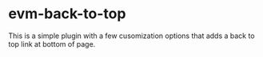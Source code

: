 evm-back-to-top
===============

This is a simple plugin with a few cusomization options that adds a back to top link at bottom of page.

